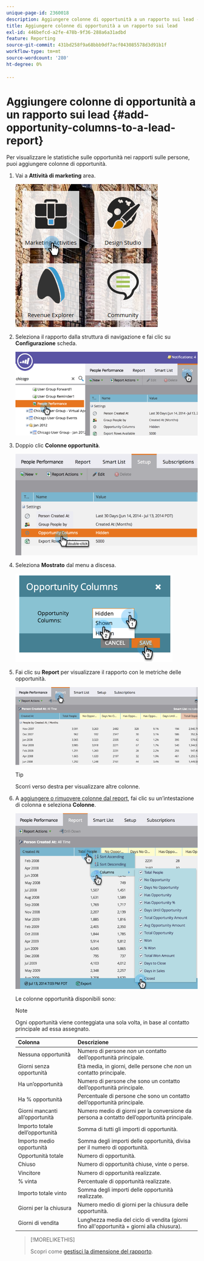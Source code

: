 ```yaml
---
unique-page-id: 2360018
description: Aggiungere colonne di opportunità a un rapporto sui lead - Documentazione di Marketo - Documentazione del prodotto
title: Aggiungere colonne di opportunità a un rapporto sui lead
exl-id: 446befcd-a2fe-478b-9f36-288a6a31adbd
feature: Reporting
source-git-commit: 431bd258f9a68bbb9df7acf043085578d3d91b1f
workflow-type: tm+mt
source-wordcount: '280'
ht-degree: 0%

---
```


# Aggiungere colonne di opportunità a un rapporto sui lead {#add-opportunity-columns-to-a-lead-report}

Per visualizzare le statistiche sulle opportunità nei rapporti sulle persone, puoi aggiungere colonne di opportunità.

1. Vai a **Attività di marketing** area.

   ![](assets/ma.png)

1. Seleziona il rapporto dalla struttura di navigazione e fai clic su **Configurazione** scheda.

   ![](assets/two.png)

1. Doppio clic **Colonne opportunità**.

   ![](assets/three.png)

1. Seleziona **Mostrato** dal menu a discesa.

   ![](assets/image2014-9-16-12-3a50-3a33.png)

1. Fai clic su **Report** per visualizzare il rapporto con le metriche delle opportunità.

   ![](assets/five.png)

   >[!TIP]
   >
   >Scorri verso destra per visualizzare altre colonne.

1. A [aggiungere o rimuovere colonne dal report](/help/marketo/product-docs/reporting/basic-reporting/editing-reports/select-report-columns.md), fai clic su un’intestazione di colonna e seleziona **Colonne**.

   ![](assets/six.png)

   Le colonne opportunità disponibili sono:

   >[!NOTE]
   >
   >Ogni opportunità viene conteggiata una sola volta, in base al contatto principale ad essa assegnato.

   | Colonna | Descrizione |
   |---|---|
   | Nessuna opportunità | Numero di persone *non* un contatto dell’opportunità principale. |
   | Giorni senza opportunità | Età media, in giorni, delle persone che *non* un contatto principale. |
   | Ha un’opportunità | Numero di persone che sono un contatto dell’opportunità principale. |
   | Ha % opportunità | Percentuale di persone che sono un contatto dell’opportunità principale. |
   | Giorni mancanti all’opportunità | Numero medio di giorni per la conversione da persona a contatto dell’opportunità principale. |
   | Importo totale dell’opportunità | Somma di tutti gli importi di opportunità. |
   | Importo medio opportunità | Somma degli importi delle opportunità, divisa per il numero di opportunità. |
   | Opportunità totale | Numero di opportunità. |
   | Chiuso | Numero di opportunità chiuse, vinte o perse. |
   | Vincitore | Numero di opportunità realizzate. |
   | % vinta | Percentuale di opportunità realizzate. |
   | Importo totale vinto | Somma degli importi delle opportunità realizzate. |
   | Giorni per la chiusura | Numero medio di giorni per la chiusura delle opportunità. |
   | Giorni di vendita | Lunghezza media del ciclo di vendita (giorni fino all&#39;opportunità + giorni alla chiusura). |

   >[!MORELIKETHIS]
   >
   >Scopri come [gestisci la dimensione del rapporto](/help/marketo/product-docs/reporting/basic-reporting/editing-reports/configure-report-size.md).
